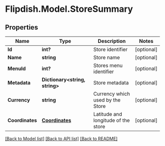 # Flipdish.Model.StoreSummary
## Properties

Name | Type | Description | Notes
------------ | ------------- | ------------- | -------------
**Id** | **int?** | Store identifier | [optional] 
**Name** | **string** | Store name | [optional] 
**MenuId** | **int?** | Stores menu identifier | [optional] 
**Metadata** | **Dictionary&lt;string, string&gt;** | Store metadata | [optional] 
**Currency** | **string** | Currency which used by the Store | [optional] 
**Coordinates** | [**Coordinates**](Coordinates.md) | Latitude and longitude of the store | [optional] 

[[Back to Model list]](../README.md#documentation-for-models) [[Back to API list]](../README.md#documentation-for-api-endpoints) [[Back to README]](../README.md)

